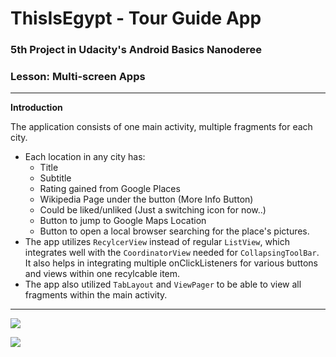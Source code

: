 
# ThisIsEgypt - Tour Guide App
### 5th Project in Udacity's Android Basics Nanoderee
### Lesson: Multi-screen Apps
-----

**Introduction**

The application consists of one main activity, multiple fragments for each city.

 - Each location in any city has:
	 - Title
	 - Subtitle
	 - Rating gained from Google Places
	 - Wikipedia Page under the button (More Info Button)
	 - Could be liked/unliked (Just a switching icon for now..)
	 - Button to jump to Google Maps Location
	 - Button to open a local browser searching for the place's pictures.
 - The app utilizes `RecylcerView` instead of regular `ListView`, which integrates well with the `CoordinatorView` needed for `CollapsingToolBar`. It also helps in integrating multiple onClickListeners for various buttons and views within one recylcable item.
 - The app also utilized `TabLayout` and `ViewPager` to be able to view all fragments within the main activity.
-----
<img
src="https://lh5.googleusercontent.com/PEGPmv9ZO4yg69phBAqatXTeggJ27fA5LRV6UhTSjoC2DYEF0qt5Nq5ypT9z5tgn6p_32IY7Jn1gukURStgD=w1920-h952-rw"/>

<img
src="https://lh3.googleusercontent.com/DcA2p1horIvsmdOPSzbwSX3oAaw7V2FA30rpksUS_nle2ghASpLuL9bCybyfBgdXJp6vuk_HKb8J2OvGEl-H=w1920-h952-rw"/>